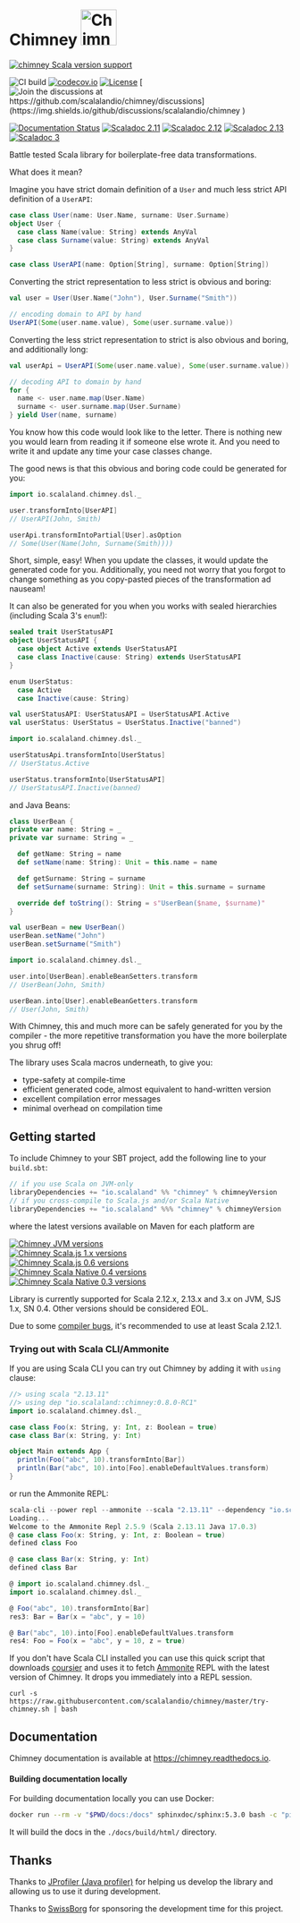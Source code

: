 # Chimney <img src="chimney.png" alt="Chimney logo" width="64" />

[![chimney Scala version support](https://index.scala-lang.org/scalalandio/chimney/chimney/latest.svg)](https://index.scala-lang.org/scalalandio/chimney/chimney)

![CI build](https://github.com/scalalandio/chimney/workflows/CI%20build/badge.svg)
[![codecov.io](http://codecov.io/github/scalalandio/chimney/coverage.svg?branch=master)](http://codecov.io/github/scalalandio/chimney?branch=master)
[![License](http://img.shields.io/:license-Apache%202-green.svg)](http://www.apache.org/licenses/LICENSE-2.0.txt) [![Join the discussions at https://github.com/scalalandio/chimney/discussions](https://img.shields.io/github/discussions/scalalandio/chimney
)](https://github.com/scalalandio/chimney/discussions)

[![Documentation Status](https://readthedocs.org/projects/chimney/badge/?version=latest)](https://chimney.readthedocs.io/en/latest/?badge=latest)
[![Scaladoc 2.11](https://javadoc.io/badge2/io.scalaland/chimney_2.11/scaladoc%202.11.svg)](https://javadoc.io/doc/io.scalaland/chimney_2.11)
[![Scaladoc 2.12](https://javadoc.io/badge2/io.scalaland/chimney_2.12/scaladoc%202.12.svg)](https://javadoc.io/doc/io.scalaland/chimney_2.12)
[![Scaladoc 2.13](https://javadoc.io/badge2/io.scalaland/chimney_2.13/scaladoc%202.13.svg)](https://javadoc.io/doc/io.scalaland/chimney_2.13)
[![Scaladoc 3](https://javadoc.io/badge2/io.scalaland/chimney_3/scaladoc%203.svg)](https://javadoc.io/doc/io.scalaland/chimney_3)

Battle tested Scala library for boilerplate-free data transformations.

What does it mean?

Imagine you have strict domain definition of a `User` and much less strict
API definition of a `UserAPI`:

```scala
case class User(name: User.Name, surname: User.Surname)
object User {
  case class Name(value: String) extends AnyVal
  case class Surname(value: String) extends AnyVal
}

case class UserAPI(name: Option[String], surname: Option[String])
```

Converting the strict representation to less strict is obvious and boring:

```scala
val user = User(User.Name("John"), User.Surname("Smith"))

// encoding domain to API by hand
UserAPI(Some(user.name.value), Some(user.surname.value))
```

Converting the less strict representation to strict is also obvious and boring,
and additionally long:

```scala
val userApi = UserAPI(Some(user.name.value), Some(user.surname.value))

// decoding API to domain by hand
for {
  name <- user.name.map(User.Name)
  surname <- user.surname.map(User.Surname)
} yield User(name, surname)
```

You know how this code would look like to the letter. There is nothing new you
would learn from reading it if someone else wrote it. And you need to write it
and update any time your case classes change.

The good news is that this obvious and boring code could be generated for you:

```scala
import io.scalaland.chimney.dsl._

user.transformInto[UserAPI]
// UserAPI(John, Smith)

userApi.transformIntoPartial[User].asOption
// Some(User(Name(John, Surname(Smith))))
```

Short, simple, easy! When you update the classes, it would update the generated
code for you. Additionally, you need not worry that you forgot to change something
as you copy-pasted pieces of the transformation ad nauseam!

It can also be generated for you when you works with sealed hierarchies
(including Scala 3's `enum`!):

```scala
sealed trait UserStatusAPI
object UserStatusAPI {
  case object Active extends UserStatusAPI
  case class Inactive(cause: String) extends UserStatusAPI
}

enum UserStatus:
  case Active
  case Inactive(cause: String)

val userStatusAPI: UserStatusAPI = UserStatusAPI.Active
val userStatus: UserStatus = UserStatus.Inactive("banned")
```
  
```scala
import io.scalaland.chimney.dsl._

userStatusApi.transformInto[UserStatus]
// UserStatus.Active

userStatus.transformInto[UserStatusAPI]
// UserStatusAPI.Inactive(banned)
```

and Java Beans:

```scala
class UserBean {
private var name: String = _
private var surname: String = _

  def getName: String = name
  def setName(name: String): Unit = this.name = name

  def getSurname: String = surname
  def setSurname(surname: String): Unit = this.surname = surname

  override def toString(): String = s"UserBean($name, $surname)"
}

val userBean = new UserBean()
userBean.setName("John")
userBean.setSurname("Smith")
```

```scala
import io.scalaland.chimney.dsl._

user.into[UserBean].enableBeanSetters.transform
// UserBean(John, Smith)

userBean.into[User].enableBeanGetters.transform
// User(John, Smith)
```

With Chimney, this and much more can be safely generated for you by the compiler -
the more repetitive transformation you have the more boilerplate you shrug off!

The library uses Scala macros underneath, to give you:
- type-safety at compile-time
- efficient generated code, almost equivalent to hand-written version
- excellent compilation error messages
- minimal overhead on compilation time

## Getting started

To include Chimney to your SBT project, add the following line to your `build.sbt`:

```scala
// if you use Scala on JVM-only
libraryDependencies += "io.scalaland" %% "chimney" % chimneyVersion
// if you cross-compile to Scala.js and/or Scala Native
libraryDependencies += "io.scalaland" %%% "chimney" % chimneyVersion
```

where the latest versions available on Maven for each platform are

[![Chimney JVM versions](https://index.scala-lang.org/scalalandio/chimney/chimney/latest-by-scala-version.svg?platform=jvm)](https://search.maven.org/artifact/io.scalaland/chimney_2.13) <br>
[![Chimney Scala.js 1.x versions](https://index.scala-lang.org/scalalandio/chimney/chimney/latest-by-scala-version.svg?platform=sjs1)](https://search.maven.org/artifact/io.scalaland/chimney_sjs1_2.13) <br>
[![Chimney Scala.js 0.6 versions](https://index.scala-lang.org/scalalandio/chimney/chimney/latest-by-scala-version.svg?platform=sjs0.6)](https://search.maven.org/artifact/io.scalaland/chimney_sjs0.6_2.13) <br>
[![Chimney Scala Native 0.4 versions](https://index.scala-lang.org/scalalandio/chimney/chimney/latest-by-scala-version.svg?platform=native0.4)](https://search.maven.org/artifact/io.scalaland/chimney_native0.4_2.13) <br>
[![Chimney Scala Native 0.3 versions](https://index.scala-lang.org/scalalandio/chimney/chimney/latest-by-scala-version.svg?platform=native0.3)](https://search.maven.org/artifact/io.scalaland/chimney_native0.3_2.11) <br>

Library is currently supported for Scala 2.12.x, 2.13.x and 3.x on JVM, SJS 1.x, SN 0.4. Other versions should be considered EOL.

Due to some [compiler bugs](https://issues.scala-lang.org/browse/SI-7046),
it's recommended to use at least Scala 2.12.1.

### Trying out with Scala CLI/Ammonite

If you are using Scala CLI you can try out Chimney by adding it with `using` clause:
```scala
//> using scala "2.13.11"
//> using dep "io.scalaland::chimney:0.8.0-RC1"
import io.scalaland.chimney.dsl._

case class Foo(x: String, y: Int, z: Boolean = true)
case class Bar(x: String, y: Int)

object Main extends App {
  println(Foo("abc", 10).transformInto[Bar])
  println(Bar("abc", 10).into[Foo].enableDefaultValues.transform)
}
```

or run the Ammonite REPL:

```scala
scala-cli --power repl --ammonite --scala "2.13.11" --dependency "io.scalaland::chimney:0.8.0-RC1"
Loading...
Welcome to the Ammonite Repl 2.5.9 (Scala 2.13.11 Java 17.0.3)
@ case class Foo(x: String, y: Int, z: Boolean = true)
defined class Foo

@ case class Bar(x: String, y: Int)
defined class Bar

@ import io.scalaland.chimney.dsl._
import io.scalaland.chimney.dsl._

@ Foo("abc", 10).transformInto[Bar]
res3: Bar = Bar(x = "abc", y = 10)

@ Bar("abc", 10).into[Foo].enableDefaultValues.transform
res4: Foo = Foo(x = "abc", y = 10, z = true)
```

If you don't have Scala CLI installed you can use this quick script that downloads
[coursier](https://github.com/alexarchambault/coursier) and uses it to fetch
[Ammonite](https://github.com/lihaoyi/Ammonite) REPL with the latest version
of Chimney. It drops you immediately into a REPL session.

```
curl -s https://raw.githubusercontent.com/scalalandio/chimney/master/try-chimney.sh | bash
```

## Documentation

Chimney documentation is available at https://chimney.readthedocs.io.

#### Building documentation locally

For building documentation locally you can use Docker:

```bash
docker run --rm -v "$PWD/docs:/docs" sphinxdoc/sphinx:5.3.0 bash -c "pip install sphinx-rtd-theme && make html"
```

It will build the docs in the `./docs/build/html/` directory.

## Thanks

Thanks to [JProfiler (Java profiler)](https://www.ej-technologies.com/products/jprofiler/overview.html)
for helping us develop the library and allowing us to use it during development.

Thanks to [SwissBorg](https://swissborg.com) for sponsoring the development time for this project.
